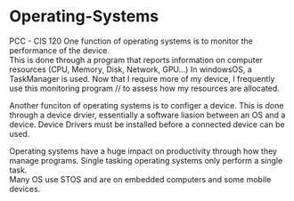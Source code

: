 # Operating-Systems
PCC - CIS 120
One function of operating systems is to monitor the performance of the device.  
This is done through a program that reports information on computer resources (CPU, Memory, Disk, Network, GPU...)
In windowsOS, a TaskManager is used.  Now that I require more of my device, I frequently use this monitoring program //
to assess how my resources are allocated.

Another funciton of operating systems is to configer a device.
This is done through a device drvier, essentially a software liasion between an OS and a device.
Device Drivers must be installed before a connected device can be used.

Operating systems have a huge impact on productivity through how they manage programs.
Single tasking operating systems only perform a single task.  
Many OS use STOS and are on embedded computers and some mobile devices.
